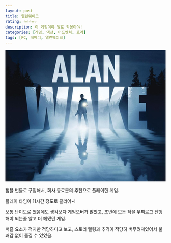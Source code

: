 ```yaml
---
layout: post
title: 앨런웨이크
rating: ⭐️⭐️⭐️⭐️☆
description: 이 게임이야 말로 악몽이야!
categories: [게임, 액션, 어드벤쳐, 호러]
tags: [PC, 레메디, 앨런웨이크]
---
```


![앨런웨이크](../../img/2013/alan_wake.jpg)

험블 번들로 구입해서, 회사 동료분의 추천으로 플레이한 게임.

플레이 타임이 11시간 정도로 클리어~!

보통 난이도로 했음에도 생각보다 게임오버가 많았고, 초반에 모든 적을 무찌르고 진행해야 되는줄 알고 더 헤맸던 게임.

퍼즐 요소가 적지만 적당하다고 보고, 스토리 텔링과 추격이 적당히 버무려져있어서 불쾌감 없이 즐길 수 있었음.
